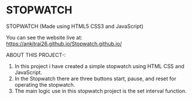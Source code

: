 # STOPWATCH

STOPWATCH (Made using HTML5 CSS3 and JavaScript)

You can see the website live at: https://ankitrai26.github.io/Stopwatch.github.io/


ABOUT THIS PROJECT-:

  1. In this project i have created a simple stopwatch using HTML CSS and JavaScript.
  2. In the Stopwatch there are three buttons start, pause, and reset for operating the stopwatch.
  3. The main logic use in this stopwatch project is the set interval function.
